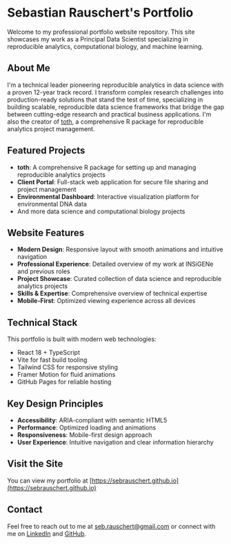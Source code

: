 # Sebastian Rauschert's Portfolio

Welcome to my professional portfolio website repository. This site showcases my work as a Principal Data Scientist specializing in reproducible analytics, computational biology, and machine learning.

## About Me

I'm a technical leader pioneering reproducible analytics in data science with a proven 12-year track record. I transform complex research challenges into production-ready solutions that stand the test of time, specializing in building scalable, reproducible data science frameworks that bridge the gap between cutting-edge research and practical business applications. I'm also the creator of [toth](https://sebrauschert.github.io/toth/), a comprehensive R package for reproducible analytics project management.

## Featured Projects

- **toth**: A comprehensive R package for setting up and managing reproducible analytics projects
- **Client Portal**: Full-stack web application for secure file sharing and project management
- **Environmental Dashboard**: Interactive visualization platform for environmental DNA data
- And more data science and computational biology projects

## Website Features

- **Modern Design**: Responsive layout with smooth animations and intuitive navigation
- **Professional Experience**: Detailed overview of my work at INSiGENe and previous roles
- **Project Showcase**: Curated collection of data science and reproducible analytics projects
- **Skills & Expertise**: Comprehensive overview of technical expertise
- **Mobile-First**: Optimized viewing experience across all devices

## Technical Stack

This portfolio is built with modern web technologies:
- React 18 + TypeScript
- Vite for fast build tooling
- Tailwind CSS for responsive styling
- Framer Motion for fluid animations
- GitHub Pages for reliable hosting

## Key Design Principles

- **Accessibility**: ARIA-compliant with semantic HTML5
- **Performance**: Optimized loading and animations
- **Responsiveness**: Mobile-first design approach
- **User Experience**: Intuitive navigation and clear information hierarchy

## Visit the Site

You can view my portfolio at [https://sebrauschert.github.io](https://sebrauschert.github.io)

## Contact

Feel free to reach out to me at seb.rauschert@gmail.com or connect with me on [LinkedIn](https://www.linkedin.com/in/sebastian-rauschert-836760a0/) and [GitHub](https://github.com/sebrauschert).
